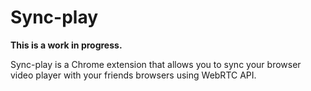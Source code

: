 # Sync-play

**This is a work in progress.**

Sync-play is a Chrome extension that allows you to sync your browser video player with your friends browsers using WebRTC API.
